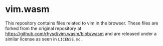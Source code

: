 # vim.wasm

This repository contains files related to vim in the browser. These files are forked from the original repository at
https://github.com/rhysd/vim.wasm/blob/wasm and are released under a similar license as seen in `LICENSE.md`.
